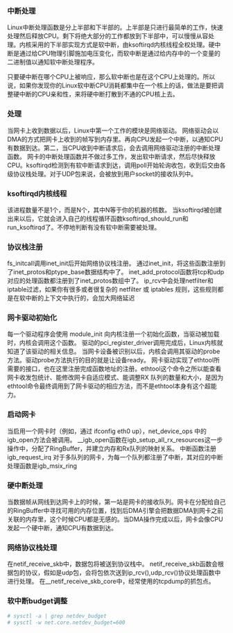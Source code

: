 ### 中断处理
Linux中断处理函数是分上半部和下半部的。上半部是只进行最简单的工作，快速处理然后释放CPU。剩下将绝大部分的工作都放到下半部中，可以慢慢从容处理。内核采用的下半部实现方式是软中断，由ksoftirqd内核线程全权处理。硬中断是通过给CPU物理引脚施加电压变化，而软中断是通过给内存中的一个变量的二进制值以通知软中断处理程序。

只要硬中断在哪个CPU上被响应，那么软中断也是在这个CPU上处理的。所以说，如果你发现你的Linux软中断CPU消耗都集中在一个核上的话，做法是要把调整硬中断的CPU亲和性，来将硬中断打散到不通的CPU核上去。

### 处理
当网卡上收到数据以后，Linux中第一个工作的模块是网络驱动。 网络驱动会以DMA的方式把网卡上收到的帧写到内存里。再向CPU发起一个中断，以通知CPU有数据到达。第二，当CPU收到中断请求后，会去调用网络驱动注册的中断处理函数。 网卡的中断处理函数并不做过多工作，发出软中断请求，然后尽快释放CPU。ksoftirqd检测到有软中断请求到达，调用poll开始轮询收包，收到后交由各级协议栈处理。对于UDP包来说，会被放到用户socket的接收队列中。

### ksoftirqd内核线程
该进程数量不是1个，而是N个，其中N等于你的机器的核数。
当ksoftirqd被创建出来以后，它就会进入自己的线程循环函数ksoftirqd_should_run和run_ksoftirqd了。不停地判断有没有软中断需要被处理。

### 协议栈注册
fs_initcall调用inet_init后开始网络协议栈注册。 通过inet_init，将这些函数注册到了inet_protos和ptype_base数据结构中了。
inet_add_protocol函数将tcp和udp对应的处理函数都注册到了inet_protos数组中了。
ip_rcv中会处理netfilter和iptable过滤，如果你有很多或者很复杂的 netfilter 或 iptables 规则，这些规则都是在软中断的上下文中执行的，会加大网络延迟

### 网卡驱动初始化
每一个驱动程序会使用 module_init 向内核注册一个初始化函数，当驱动被加载时，内核会调用这个函数。
驱动的pci_register_driver调用完成后，Linux内核就知道了该驱动的相关信息。
当网卡设备被识别以后，内核会调用其驱动的probe方法。驱动probe方法执行的目的就是让设备ready。
网卡驱动实现了ethtool所需要的接口，也在这里注册完成函数地址的注册。ethtool这个命令之所以能查看网卡收发包统计、能修改网卡自适应模式、能调整RX 队列的数量和大小，是因为ethtool命令最终调用到了网卡驱动的相应方法，而不是ethtool本身有这个超能力。

### 启动网卡
当启用一个网卡时（例如，通过 ifconfig eth0 up），net_device_ops 中的 igb_open方法会被调用。
__igb_open函数在igb_setup_all_rx_resources这一步操作中，分配了RingBuffer，并建立内存和Rx队列的映射关系。
中断函数注册igb_request_irq
对于多队列的网卡，为每一个队列都注册了中断，其对应的中断处理函数是igb_msix_ring

### 硬中断处理
当数据帧从网线到达网卡上的时候，第一站是网卡的接收队列。网卡在分配给自己的RingBuffer中寻找可用的内存位置，找到后DMA引擎会把数据DMA到网卡之前关联的内存里，这个时候CPU都是无感的。当DMA操作完成以后，网卡会像CPU发起一个硬中断，通知CPU有数据到达。

### 网络协议栈处理
在netif_receive_skb中，数据包将被送到协议栈中。
netif_receive_skb函数会根据包的协议，假如是udp包，会将包依次送到ip_rcv(),udp_rcv()协议处理函数中进行处理。
在__netif_receive_skb_core中，经常使用的tcpdump的抓包点。

### 软中断budget调整
```sh
# sysctl -a | grep netdev_budget
# sysctl -w net.core.netdev_budget=600
```

